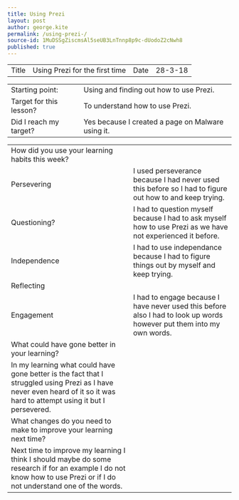 ```yaml
---
title: Using Prezi 
layout: post
author: george.kite
permalink: /using-prezi-/
source-id: 1MuDSSgZiscmsAl5seUB3LnTnnp8p9c-dUodoZ2cNwh8
published: true
---
```

<table>
  <tr>
    <td>Title</td>
    <td>Using Prezi for the first time</td>
    <td>Date</td>
    <td>28-3-18</td>
  </tr>
</table>


<table>
  <tr>
    <td>Starting point:</td>
    <td>Using and finding out how to use Prezi.</td>
  </tr>
  <tr>
    <td>Target for this lesson?</td>
    <td>To understand how to use Prezi.</td>
  </tr>
  <tr>
    <td>Did I reach my target? </td>
    <td>Yes because I created a page on Malware using it.</td>
  </tr>
</table>


<table>
  <tr>
    <td>How did you use your learning habits this week?</td>
    <td></td>
  </tr>
  <tr>
    <td>Persevering</td>
    <td>I used perseverance because I had never used this before so I had to figure out how to and keep trying.</td>
  </tr>
  <tr>
    <td>Questioning?</td>
    <td>I had to question myself because I had to ask myself how to use Prezi as we have not experienced it before.</td>
  </tr>
  <tr>
    <td>Independence</td>
    <td>I had to use independance because I had to figure things out by myself and keep trying.</td>
  </tr>
  <tr>
    <td>Reflecting</td>
    <td></td>
  </tr>
  <tr>
    <td>Engagement</td>
    <td>I had to engage because I have never used this before also I had to look up words however put them into my own words.</td>
  </tr>
  <tr>
    <td>What could have gone better in your learning?</td>
    <td></td>
  </tr>
  <tr>
    <td>In my learning what could have gone better is the fact that I struggled using Prezi as I have never even heard of it so it was hard to attempt using it but I persevered.</td>
    <td></td>
  </tr>
  <tr>
    <td>What changes do you need to make to improve your learning next time?</td>
    <td></td>
  </tr>
  <tr>
    <td>Next time to improve my learning I think I should maybe do some research if for an example I do not know how to use Prezi or if I do not understand one of the words.</td>
    <td></td>
  </tr>
</table>


